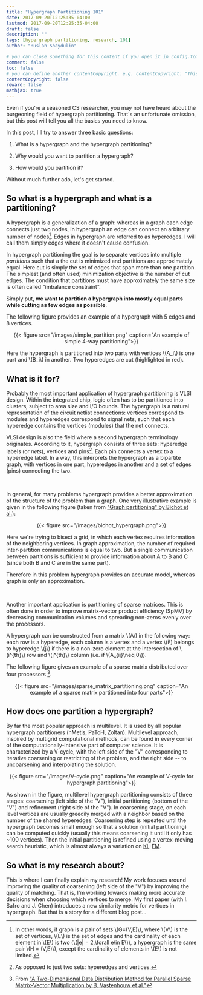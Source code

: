 ```yaml
---
title: "Hypergraph Partitioning 101"
date: 2017-09-20T12:25:35-04:00
lastmod: 2017-09-20T12:25:35-04:00
draft: false
description: ""
tags: [hypergraph partitioning, research, 101]
author: "Ruslan Shaydulin"

# you can close something for this content if you open it in config.toml.
comment: false
toc: false
# you can define another contentCopyright. e.g. contentCopyright: "This is an another copyright."
contentCopyright: false
reward: false
mathjax: true
---
```


Even if you're a seasoned CS researcher, you may not have heard about the burgeoning field of hypergraph partitioning. That's an unfortunate omission, but this post will tell you all the basics you need to know.

In this post, I'll try to answer three basic questions:

1. What is a hypergraph and the hypergraph partitioning?

2. Why would you want to partition a hypergraph?

3. How would you partition it?

Without much further ado, let's get started.
 
<!--more-->

## So what is a hypergraph and what is a partitioning?

A hypergraph is a generalization of a graph: whereas in a graph each edge connects just two nodes, in hypergraph an edge can connect an arbitrary number of nodes[^1]. Edges in hypergraph are referred to as hyperedges. I will call them simply edges where it doesn't cause confusion.

In hypergraph partitioning the goal is to separate vertices into multiple _partitions_ such that a the cut is minimized and partitions are approximately equal. Here cut is simply the set of edges that span more than one partition. The simplest (and often used) minimization objective is the number of cut edges. The condition that partitions must have approximately the same size is often called "imbalance constraint".

Simply put, **we want to partition a hypergraph into mostly equal parts while cutting as few edges as possible**.

The following figure provides an example of a hypergraph with 5 edges and 8 vertices.

<div style="text-align:center">
{{< figure src="/images/simple_partition.png" caption="An example of simple 4-way partitioning">}}
</div>

Here the hypergraph is partitioned into two parts with vertices \\(A_i\\) is one part and \\(B_i\\) in another. Two hyperedges are cut (highlighted in red).

## What is it for?

Probably the most important application of hypergraph partitioning is VLSI design. Within the integrated chip, logic often has to be partitioned into clusters, subject to area size and I/O bounds. The hypergraph is a natural representation of the circuit netlist connections: vertices correspond to modules and hyperedges correspond to signal nets, such that each hyperedge contains the vertices (modules) that the net connects.

VLSI design is also the field where a second hypergraph terminology originates. According to it, hypergraph consists of three sets: hyperedge labels (or _nets_), vertices and pins[^2]. Each pin connects a vertex to a hyperedge label. In a way, this interprets the hypergraph as a bipartite graph, with vertices in one part, hyperedges in another and a set of edges (pins) connecting the two.

<br>

In general, for many problems hypergraph provides a better approximation of the structure of the problem than a graph. One very illustrative example is given in the following figure (taken from ["Graph partitioning" by Bichot et al.](https://books.google.com/books?id=KUHLscW8D2cC)):

<div style="text-align:center">
{{< figure src="/images/bichot_hypergraph.png">}}
</div>

Here we're trying to bisect a grid, in which each vertex requires information of the neighboring vertices. In graph approximation, the number of required inter-partition communications is equal to two. But a single communication between partitions is sufficient to provide information about A to B and C (since both B and C are in the same part).

Therefore in this problem hypergraph provides an accurate model, whereas graph is only an approximation.

<br>

Another important application is partitioning of sparse matrices. This is often done in order to improve matrix-vector product efficiency (SpMV) by decreasing communication volumes and spreading non-zeros evenly over the processors.

A hypergraph can be constructed from a matrix \\(A\\) in the following way: each row is a hyperedge, each column is a vertex and a vertex \\(i\\) belongs to hyperedge \\(j\\) if there is a non-zero element at the intersection of \\(i^{th}\\) row and \\(j^{th}\\) column (i.e. if \\(A_{ij}\neq 0\\)).

The following figure gives an example of a sparse matrix distributed over four processors [^3].

<div style="text-align:center">
{{< figure src="/images/sparse_matrix_partitioning.png" caption="An example of a sparse matrix partitioned into four parts">}}
</div>

## How does one partition a hypergraph?

By far the most popular approach is multilevel. It is used by all popular hypergraph partitioners (hMetis, PaToH, Zoltan). Multilevel approach, inspired by multigrid computational methods, can be found in every corner of the computationally-intensive part of computer science. It is characterized by a V-cycle, with the left side of the "V" corresponding to iterative coarsening or restricting of the problem, and the right side -- to uncoarsening and interpolating the solution.

<div style="text-align:center">
{{< figure src="/images/V-cycle.png" caption="An example of V-cycle for hypergraph partitioning">}}
</div>

As shown in the figure, multilevel hypergraph partitioning consists of three stages: coarsening (left side of the "V"), initial partitioning (bottom of the "V") and refinement (right side of the "V"). In coarsening stage, on each level vertices are usually greedily merged with a neighbor based on the number of the shared hyperedges. Coarsening step is repeated until the hypergraph becomes small enough so that a solution (initial partitioning) can be computed quickly (usually this means coarsening it until it only has ~100 vertices). Then the initial partitioning is refined using a vertex-moving search heuristic, which is almost always a variation on [KL](http://ieeexplore.ieee.org/abstract/document/6771089/)-[FM](https://dl.acm.org/citation.cfm?id=62910).

## So what is my research about?

This is where I can finally explain my research! My work focuses around improving the quality of coarsening (left side of the "V") by improving the quality of matching. That is, I'm working towards making more accurate decisions when choosing which vertices to merge. My first paper (with I. Safro and J. Chen) introduces a new similarity metric for vertices in hypergraph. But that is a story for a different blog post...

[^1]: In other words, if graph is a pair of sets \\(G=(V,E)\\), where \\(V\\) is the set of vertices, \\(E\\) is the set of edges and the cardinality of each element in \\(E\\) is two (\\(|e| = 2\,\forall e\in E\\)), a hypergraph is the same pair \\(H = (V,E)\\), except the cardinality of elements in \\(E\\) is not limited.
[^2]: As opposed to just two sets: hyperedges and vertices.
[^3]: From  ["A Two-Dimensional Data Distribution Method for Parallel Sparse Matrix-Vector Multiplication by B. Vastenhouw et al."](http://epubs.siam.org/doi/abs/10.1137/S0036144502409019)
